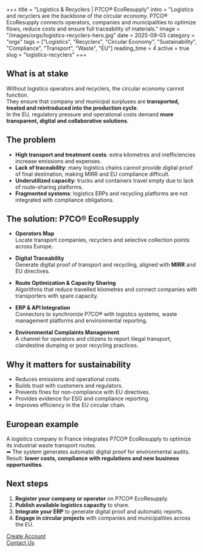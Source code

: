 +++
title = "Logistics & Recyclers | P7CO® EcoResupply"
intro = "Logistics and recyclers are the backbone of the circular economy. P7CO® EcoResupply connects operators, companies and municipalities to optimize flows, reduce costs and ensure full traceability of materials."
image = "/images/orgs/logistics-recyclers-hero.jpg"
date = 2025-09-03
category = "orgs"
tags = ["Logistics", "Recyclers", "Circular Economy", "Sustainability", "Compliance", "Transport", "Waste", "EU"]
reading_time = 4
active = true
slug = "logistics-recyclers"
+++

## What is at stake
Without logistics operators and recyclers, the circular economy cannot function.  
They ensure that company and municipal surpluses are **transported, treated and reintroduced into the production cycle**.  
In the EU, regulatory pressure and operational costs demand **more transparent, digital and collaborative solutions**.

## The problem
- **High transport and treatment costs**: extra kilometres and inefficiencies increase emissions and expenses.  
- **Lack of traceability**: many logistics chains cannot provide digital proof of final destination, making MIRR and EU compliance difficult.  
- **Underutilized capacity**: trucks and containers travel empty due to lack of route-sharing platforms.  
- **Fragmented systems**: logistics ERPs and recycling platforms are not integrated with compliance obligations.  

## The solution: P7CO® EcoResupply
- **Operators Map**  
  Locate transport companies, recyclers and selective collection points across Europe.  

- **Digital Traceability**  
  Generate digital proof of transport and recycling, aligned with **MIRR** and EU directives.  

- **Route Optimization & Capacity Sharing**  
  Algorithms that reduce travelled kilometres and connect companies with transporters with spare capacity.  

- **ERP & API Integration**  
  Connectors to synchronize P7CO® with logistics systems, waste management platforms and environmental reporting.  

- **Environmental Complaints Management**  
  A channel for operators and citizens to report illegal transport, clandestine dumping or poor recycling practices.  

## Why it matters for sustainability
- Reduces emissions and operational costs.  
- Builds trust with customers and regulators.  
- Prevents fines for non-compliance with EU directives.  
- Provides evidence for ESG and compliance reporting.  
- Improves efficiency in the EU circular chain.  

## European example
A logistics company in France integrates P7CO® EcoResupply to optimize its industrial waste transport routes.  
➡ The system generates automatic digital proof for environmental audits.  
Result: **lower costs, compliance with regulations and new business opportunities**.  

## Next steps
1. **Register your company or operator** on P7CO® EcoResupply.  
2. **Publish available logistics capacity** to share.  
3. **Integrate your ERP** to generate digital proof and automatic reports.  
4. **Engage in circular projects** with companies and municipalities across the EU.  

[Create Account](/en/Account/Register)  
[Contact Us](/en/Home/Contact)  
